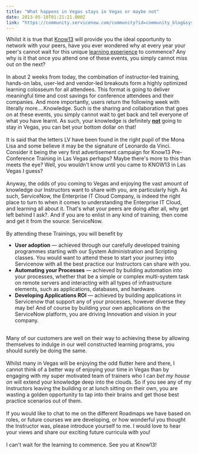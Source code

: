 ```yaml
---
title: "What happens in Vegas stays in Vegas or maybe not"
date: 2013-05-10T01:21:21.000Z
link: "https://community.servicenow.com/community?id=community_blog&sys_id=ec6e6eaddbd0dbc01dcaf3231f9619be"
---
```

<p>Whilst it is true that <a title="k-external-small" class="jive-link-external-small" href="https://knowledge.service-now.com/k13/k13_home.do" rel="nofollow" target="_blank">Know13</a> will provide you the ideal opportunity to network with your peers, have you ever wondered why at every year your peer's cannot wait for this unique <a title="k-external-small" class="jive-link-external-small" href="%20https://knowledge.service-now.com/k13/k13_preconference.do" rel="nofollow" target="_blank">learning experience</a> to commence? Any why is it that once you attend one of these events, you simply cannot miss out on the next? <br/> <br/>In about 2 weeks from today, the combination of instructor-led training, hands-on labs, user-led and vendor-led breakouts form a highly optimized learning colosseum for all attendees. This format is going to deliver meaningful time and cost savings for conference attendees and their companies. And more importantly, users return the following week with literally more....Knowledge. Such is the sharing and collaboration that goes on at these events, you simply cannot wait to get back and tell everyone of what you have learnt. As such, your knowledge is definitely <strong><span style="text-decoration: underline;">not</span></strong> going to stay in Vegas, you can bet your bottom dollar on that!<br/><br/>It is said that the letters LV have been found in the right pupil of the Mona Lisa and some believe it may be the signature of Leonardo da Vinci. Consider it being the very first advertisement campaign for Know13 Pre-Conference Training in Las Vegas perhaps? Maybe there's more to this than meets the eye? Well, you wouldn't know until you came to KNOW13 in Las Vegas I guess?<br/> <br/>Anyway, the odds of you coming to Vegas and enjoying the vast amount of knowledge our Instructors want to share with you, are particularly high. As such, ServiceNow, the Enterprise IT Cloud Company, is indeed the right place to turn to when it comes to understanding the Enterprise IT Cloud, and learning all about it. That's what your peers are doing after all, why get left behind I ask?. And if you are to enlist in any kind of training, then come and get it from the source: ServiceNow.<br/> <br/>By attending these Trainings, you will benefit by<br/></p><ul><li><strong>User adoption</strong> — achieved through our carefully developed training programmes starting with our System Administration and Scripting classes. You would want to attend these to start your journey into Servicenow with all the best practice our Instructors can share with you.</li><li><strong>Automating your Processes</strong> — achieved by building automation into your processes, whether that be a simple or complex multi-system task on remote servers and interacting with all types of infrastructure elements, such as applications, databases, and hardware.</li><li><strong>Developing Applications ROI</strong> — achieved by building applications in Servicenow that support any of your processes, however diverse they may be! And of course by building your own applications on the ServiceNow platform, you are driving Innovation and vision in your company.</li></ul><br/><span>Many of our customers are well on their way to achieving these by allowing themselves to indulge in our well constructed learning programs, you should surely be doing the same. </span><br/><span> </span><br/><span>Whilst many in Vegas will be enjoying the odd flutter here and there, I cannot think of a better way of enjoying your time in Vegas than by engaging with my super motivated team of trainers who I can </span><i>bet my house on</i><span> will extend your knowledge deep into the clouds. So if you see any of my Instructors leaving the building or at lunch sitting on their own, you are wasting a golden opportunity to tap into their brains and get those best practice scenarios out of them.</span><br/><span> </span><br/><span>If you would like to chat to me on the different Roadmaps we have based on roles, or future courses we are developing, or how wonderful you thought the Instructor was, please introduce yourself to me. I would love to hear your views and share our exciting future curricula with you!</span><br/><span> </span><br/><span>I can't wait for the learning to commence. See you at Know13!</span>